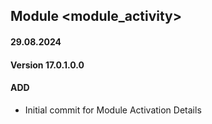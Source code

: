 ## Module <module_activity>

#### 29.08.2024
#### Version 17.0.1.0.0
#### ADD
- Initial commit for Module Activation Details
